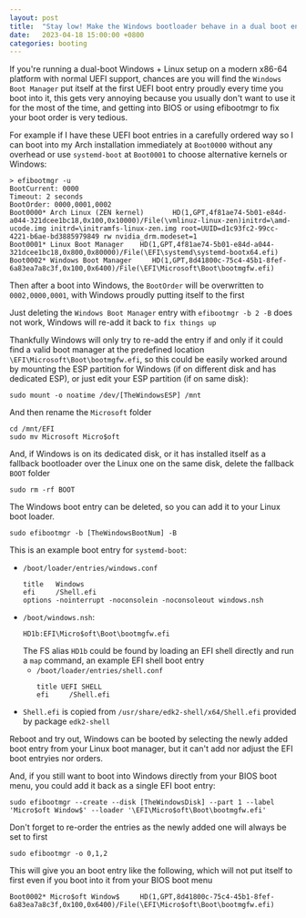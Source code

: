 ```yaml
---
layout: post
title:  "Stay low! Make the Windows bootloader behave in a dual boot environment"
date:   2023-04-18 15:00:00 +0800
categories: booting
---
```


If you're running a dual-boot Windows + Linux setup on a modern x86-64 platform with normal UEFI support, chances are you will find the `Windows Boot Manager` put itself at the first UEFI boot entry proudly every time you boot into it, this gets very annoying because you usually don't want to use it for the most of the time, and getting into BIOS or using efibootmgr to fix your boot order is very tedious.

For example if I have these UEFI boot entries in a carefully ordered way so I can boot into my Arch installation immediately at `Boot0000` without any overhead or use `systemd-boot` at `Boot0001` to choose alternative kernels or Windows:

```
> efibootmgr -u
BootCurrent: 0000
Timeout: 2 seconds
BootOrder: 0000,0001,0002
Boot0000* Arch Linux (ZEN kernel)       HD(1,GPT,4f81ae74-5b01-e84d-a044-321dcee1bc18,0x100,0x10000)/File(\vmlinuz-linux-zen)initrd=\amd-ucode.img initrd=\initramfs-linux-zen.img root=UUID=d1c93fc2-99cc-4221-b6ae-bd3885979849 rw nvidia_drm.modeset=1
Boot0001* Linux Boot Manager    HD(1,GPT,4f81ae74-5b01-e84d-a044-321dcee1bc18,0x800,0x80000)/File(\EFI\systemd\systemd-bootx64.efi)
Boot0002* Windows Boot Manager     HD(1,GPT,8d41800c-75c4-45b1-8fef-6a83ea7a8c3f,0x100,0x6400)/File(\EFI\Microsoft\Boot\bootmgfw.efi)
```

Then after a boot into Windows, the `BootOrder` will be overwritten to `0002,0000,0001`, with Windows proudly putting itself to the first

Just deleting the `Windows Boot Manager` entry with `efibootmgr -b 2 -B` does not work, Windows will re-add it back to `fix things up`

Thankfully Windows will only try to re-add the entry if and only if it could find a valid boot manager at the predefined location `\EFI\Microsoft\Boot\bootmgfw.efi`, so this could be easily worked around by mounting the ESP partition for Windows (if on different disk and has dedicated ESP), or just edit your ESP partition (if on same disk):

```
sudo mount -o noatime /dev/[TheWindowsESP] /mnt
```

And then rename the `Microsoft` folder 
```
cd /mnt/EFI
sudo mv Microsoft Micro$oft
```

And, if Windows is on its dedicated disk, or it has installed itself as a fallback bootloader over the Linux one on the same disk, delete the fallback `BOOT` folder
```
sudo rm -rf BOOT
```

The Windows boot entry can be deleted, so you can add it to your Linux boot loader.
```
sudo efibootmgr -b [TheWindowsBootNum] -B
```

This is an example boot entry for `systemd-boot`:

 - `/boot/loader/entries/windows.conf`
    ```
    title   Windows
    efi     /Shell.efi
    options -nointerrupt -noconsolein -noconsoleout windows.nsh
    ```
 - `/boot/windows.nsh`:
    ```
    HD1b:EFI\Micro$oft\Boot\bootmgfw.efi
    ```
    The FS alias `HD1b` could be found by loading an EFI shell directly and run a `map` command, an example EFI shell boot entry
    - `/boot/loader/entries/shell.conf`
        ```
        title UEFI SHELL
        efi     /Shell.efi
        ```
 - `Shell.efi` is copied from `/usr/share/edk2-shell/x64/Shell.efi` provided by package `edk2-shell`

Reboot and try out, Windows can be booted by selecting the newly added boot entry from your Linux boot manager, but it can't add nor adjust the EFI boot entryies nor orders.

And, if you still want to boot into Windows directly from your BIOS boot menu, you could add it back as a single EFI boot entry:

```
sudo efibootmgr --create --disk [TheWindowsDisk] --part 1 --label 'Micro$oft Window$' --loader '\EFI\Micro$oft\Boot\bootmgfw.efi'
```
Don't forget to re-order the entries as the newly added one will always be set to first
```
sudo efibootmgr -o 0,1,2
```
This will give you an boot entry like the following, which will not put itself to first even if you boot into it from your BIOS boot menu
```
Boot0002* Micro$oft Window$     HD(1,GPT,8d41800c-75c4-45b1-8fef-6a83ea7a8c3f,0x100,0x6400)/File(\EFI\Micro$oft\Boot\bootmgfw.efi)
```